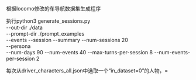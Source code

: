 根据locomo修改的车导航数据集生成程序

执行python3 generate_sessions.py \
    --out-dir ./data \
    --prompt-dir ./prompt_examples \
    --events --session --summary --num-sessions 20 \
    --persona  \
    --num-days 90 --num-events 40 --max-turns-per-session 8 --num-events-per-session 2

每次从driver_characters_all.json中选取一个“in_dataset=0”的人物，=